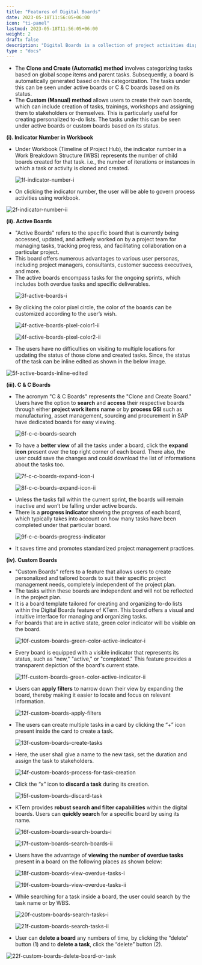 ```yaml
---
title: "Features of Digital Boards"
date: 2023-05-18T11:56:05+06:00
icon: "ti-panel"
lastmod: 2023-05-18T11:56:05+06:00
weight: 2
draft: false
description: "Digital Boards is a collection of project activities displayed in the form of cards, which helps to comment and update activities more easily"
type : "docs"
---
```

<ul>
<li>
The <b>Clone and Create (Automatic) method</b> involves categorizing tasks based on global scope items and parent tasks. Subsequently, a board is automatically generated based on this categorization. The tasks under this can be seen under active boards or C & C boards based on its status.
</li>
<li>
The <b>Custom (Manual) method</b> allows users to create their own boards, which can include creation of tasks, trainings, workshops and assigning them to stakeholders or themselves. This is particularly useful for creating personalized to-do lists. The tasks under this can be seen under active boards or custom boards based on its status.
</li>
</ul>

**(i). Indicator Number in Workbook**

<ul>
<li>
Under Workbook (Timeline of Project Hub), the indicator number in a Work Breakdown Structure (WBS) represents the number of child boards created for that task. i.e., the number of iterations or instances in which a task or activity is cloned and created.
</li>

![1f-indicator-number-i](https://storage.googleapis.com/ktern-public-files/product-documentation/Boards/1f-indicator-number-i.jpg)

<li>
On clicking the indicator number, the user will be able to govern process activities using workbook.
</li>
</ul>

![2f-indicator-number-ii](https://storage.googleapis.com/ktern-public-files/product-documentation/Boards/2f-indicator-number-ii.png)

**(ii). Active Boards**

<ul>
<li>
"Active Boards" refers to the specific board that is currently being accessed, updated, and actively worked on by a project team for managing tasks, tracking progress, and facilitating collaboration on a particular project.
</li>
<li>
This board offers numerous advantages to various user personas, including project managers, consultants, customer success executives, and more.
</li>
<li>
The active boards encompass tasks for the ongoing sprints, which includes both overdue tasks and specific deliverables.
</li>

![3f-active-boards-i](https://storage.googleapis.com/ktern-public-files/product-documentation/Boards/3f-active-boards-i.png)

<li>
By clicking the color pixel circle, the color of the boards can be customized according to the user’s wish.
</li>

![4f-active-boards-pixel-color1-ii](https://storage.googleapis.com/ktern-public-files/product-documentation/Boards/4f-active-boards-pixel-color1-ii.png)

![4f-active-boards-pixel-color2-ii](https://storage.googleapis.com/ktern-public-files/product-documentation/Boards/4f-active-boards-pixel-color2-ii.png)

<li>
The users have no difficulties on visiting to multiple locations for updating the status of those clone and created tasks. Since, the status of the task can be inline edited as shown in the below image.
</li>
</ul>

![5f-active-boards-inline-edited](https://storage.googleapis.com/ktern-public-files/product-documentation/Boards/5f-active-boards-inline-edited.png)

**(iii). C & C Boards**

<ul>
<li>
The acronym "C & C Boards" represents the "Clone and Create Board." Users have the option to <b>search</b> and <b>access</b> their respective boards through either <b>project work items name</b> or by <b>process GSI</b> such as manufacturing, asset management, sourcing and procurement in SAP have dedicated boards for easy viewing.
</li>

![6f-c-c-boards-search](https://storage.googleapis.com/ktern-public-files/product-documentation/Boards/6f-c-c-boards-search.png)

<li>
To have a <b>better view</b> of all the tasks under a board, click the <b>expand icon</b> present over the top right corner of each board. There also, the user could save the changes and could download the list of informations about the tasks too. 
</li>

![7f-c-c-boards-expand-icon-i](https://storage.googleapis.com/ktern-public-files/product-documentation/Boards/7f-c-c-boards-expand-icon-i.png)

![8f-c-c-boards-expand-icon-ii](https://storage.googleapis.com/ktern-public-files/product-documentation/Boards/8f-c-c-boards-expand-icon-ii.png)

<li>
Unless the tasks fall within the current sprint, the boards will remain inactive and won’t be falling under active boards. 
</li>
<li>
There is a <b>progress indicator</b> showing the progress of each board, which typically takes into account on how many tasks have been completed under that particular board.
</li>

![9f-c-c-boards-progress-indicator](https://storage.googleapis.com/ktern-public-files/product-documentation/Boards/9f-c-c-boards-progress-indicator.png)

<li>
It saves time and promotes standardized project management practices.
</li>
</ul>

**(iv). Custom Boards**

<ul>
<li>
"Custom Boards" refers to a feature that allows users to create personalized and tailored boards to suit their specific project management needs, completely independent of the project plan. 
</li>
<li>
The tasks within these boards are independent and will not be reflected in the project plan.
</li>
<li>
It is a board template tailored for creating and organizing to-do lists within the Digital Boards feature of KTern. This board offers a visual and intuitive interface for managing and organizing tasks.
</li>
<li>
For boards that are in active state, green color indicator will be visible on the board.
</li> 

![10f-custom-boards-green-color-active-indicator-i](https://storage.googleapis.com/ktern-public-files/product-documentation/Boards/10f-custom-boards-green-color-active-indicator-i.png)

<li>
Every board is equipped with a visible indicator that represents its status, such as "new," "active," or "completed." This feature provides a transparent depiction of the board's current state.
</li>

![11f-custom-boards-green-color-active-indicator-ii](https://storage.googleapis.com/ktern-public-files/product-documentation/Boards/11f-custom-boards-green-color-active-indicator-ii.png)

<li>
Users can <b>apply filters</b> to narrow down their view by expanding the board, thereby making it easier to locate and focus on relevant information.
</li>

![12f-custom-boards-apply-filters](https://storage.googleapis.com/ktern-public-files/product-documentation/Boards/12f-custom-boards-apply-filters.png)

<li>
The users can create multiple tasks in a card by clicking the “+” icon present inside the card to create a task.
</li>

![13f-custom-boards-create-tasks](https://storage.googleapis.com/ktern-public-files/product-documentation/Boards/13f-custom-boards-create-tasks.png)

<li>
Here, the user shall give a name to the new task, set the duration and assign the task to stakeholders. 
</li>

![14f-custom-boards-process-for-task-creation](https://storage.googleapis.com/ktern-public-files/product-documentation/Boards/14f-custom-boards-process-for-task-creation.png)

<li>
Click the “x” icon to <b>discard a task</b> during its creation.
</li>

![15f-custom-boards-discard-task](https://storage.googleapis.com/ktern-public-files/product-documentation/Boards/15f-custom-boards-discard-task.png)

<li>
KTern provides <b>robust search and filter capabilities</b> within the digital boards. Users can <b>quickly search</b> for a specific board by using its name.
</li>

![16f-custom-boards-search-boards-i](https://storage.googleapis.com/ktern-public-files/product-documentation/Boards/16f-custom-boards-search-boards-i.png)

![17f-custom-boards-search-boards-ii](https://storage.googleapis.com/ktern-public-files/product-documentation/Boards/17f-custom-boards-search-boards-ii.png)

<li>
Users have the advantage of <b>viewing the number of overdue tasks</b> present in a board on the following places as shown below: 
</li>

![18f-custom-boards-view-overdue-tasks-i](https://storage.googleapis.com/ktern-public-files/product-documentation/Boards/18f-custom-boards-view-overdue-tasks-i.png)

![19f-custom-boards-view-overdue-tasks-ii](https://storage.googleapis.com/ktern-public-files/product-documentation/Boards/19f-custom-boards-view-overdue-tasks-ii.png)

<li>
While searching for a task inside a board, the user could search by the task name or by WBS.
</li>

![20f-custom-boards-search-tasks-i](https://storage.googleapis.com/ktern-public-files/product-documentation/Boards/20f-custom-boards-search-tasks-i.png)

![21f-custom-boards-search-tasks-ii](https://storage.googleapis.com/ktern-public-files/product-documentation/Boards/21f-custom-boards-search-tasks-ii.png)

<li>
User can <b>delete a board</b> any numbers of time, by clicking the “delete” button (1) and to <b>delete a task</b>, click the “delete” button (2).
</li>
</ul>

![22f-custom-boards-delete-board-or-task](https://storage.googleapis.com/ktern-public-files/product-documentation/Boards/22f-custom-boards-delete-board-or-task.png)
